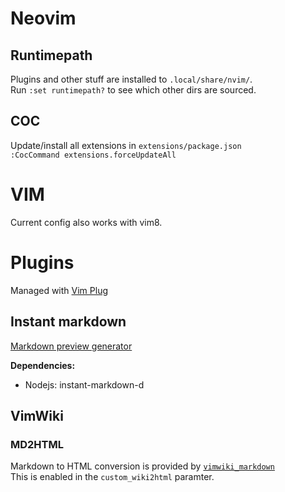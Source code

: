 
# Neovim

## Runtimepath

Plugins and other stuff are installed to `.local/share/nvim/`.  
Run `:set runtimepath?` to see which other dirs are sourced.

## COC

Update/install all extensions in `extensions/package.json`  
`:CocCommand extensions.forceUpdateAll`

# VIM

Current config also works with vim8.

# Plugins

Managed with [Vim Plug](https://github.com/junegunn/vim-plug)

## Instant markdown

[Markdown preview generator](https://github.com/instant-markdown/vim-instant-markdown)  

**Dependencies:**  

- Nodejs: instant-markdown-d

## VimWiki

### MD2HTML

Markdown to HTML conversion is provided by
[`vimwiki_markdown`](https://github.com/WnP/vimwiki_markdown/)  
This is enabled in the `custom_wiki2html` paramter.
